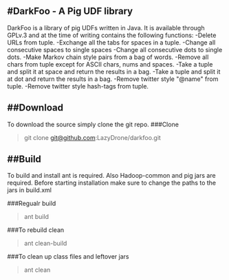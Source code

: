 #DarkFoo - A Pig UDF library
-----------------------------------------------------------------------------------------------------
DarkFoo is a library of pig UDFs written in Java. It is available through GPLv.3 and at the time of writing contains the following functions:
-Delete URLs from tuple.
-Exchange all the tabs for spaces in a tuple.
-Change all consecutive spaces to single spaces
-Change all consecutive dots to single dots.
-Make Markov chain style pairs from a bag of words.
-Remove all chars from tuple except for ASCII chars, nums and spaces.
-Take a tuple and split it at space and return the results in a bag.
-Take a tuple and split it at dot and return the results in a bag.
-Remove twitter style "@name" from tuple.
-Remove twitter style hash-tags from tuple.


##Download
-----------------------------------------------------------------------------------------------------
To download the source simply clone the git repo.
###Clone
>git clone git@github.com:LazyDrone/darkfoo.git

##Build
-----------------------------------------------------------------------------------------------------
To build and install ant is required. Also Hadoop-common and pig jars are required. Before starting installation make sure to change the paths to the jars in build.xml

###Regualr build
>ant build

###To rebuild clean
>ant clean-build

###To clean up class files and leftover jars
>ant clean